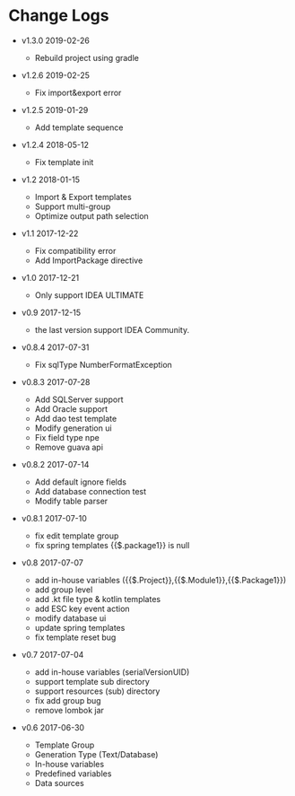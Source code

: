 # Change Logs

- v1.3.0 2019-02-26
    - Rebuild project using gradle

- v1.2.6 2019-02-25
    - Fix import&export error
    
- v1.2.5 2019-01-29
    - Add template sequence

- v1.2.4 2018-05-12
    - Fix template init

- v1.2 2018-01-15
    - Import & Export templates
    - Support multi-group
    - Optimize output path selection

- v1.1 2017-12-22
    - Fix compatibility error
    - Add ImportPackage directive

- v1.0 2017-12-21
    - Only support IDEA ULTIMATE

- v0.9 2017-12-15
    - the last version support IDEA Community.

- v0.8.4 2017-07-31
    - Fix sqlType NumberFormatException

- v0.8.3 2017-07-28
    - Add SQLServer support
    - Add Oracle support
    - Add dao test template
    - Modify generation ui
    - Fix field type npe
    - Remove guava api

- v0.8.2 2017-07-14
    - Add default ignore fields
    - Add database connection test
    - Modify table parser

- v0.8.1 2017-07-10
    - fix edit template group
    - fix spring templates {{$.package1}} is null

- v0.8 2017-07-07
    - add in-house variables ({{$.Project}},{{$.Module1}},{{$.Package1}})
    - add group level
    - add .kt file type & kotlin templates
    - add ESC key event action
    - modify database ui
    - update spring templates
    - fix template reset bug
    
- v0.7 2017-07-04
    - add in-house variables (serialVersionUID)
    - support template sub directory
    - support resources (sub) directory
    - fix add group bug
    - remove lombok jar
    
- v0.6 2017-06-30
    - Template Group
    - Generation Type (Text/Database)
    - In-house variables
    - Predefined variables
    - Data sources
